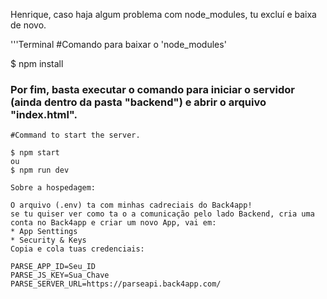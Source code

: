 Henrique, caso haja algum problema com node_modules, tu excluí e baixa de novo.

'''Terminal
#Comando para baixar o 'node_modules'

$ npm install


### Por fim, basta executar o comando para iniciar o servidor (ainda dentro da pasta "backend") e abrir o arquivo "index.html".

```Terminal
#Command to start the server.

$ npm start
ou
$ npm run dev

Sobre a hospedagem:

O arquivo (.env) ta com minhas cadreciais do Back4app!
se tu quiser ver como ta o a comunicação pelo lado Backend, cria uma conta no Back4app e criar um novo App, vai em:
* App Senttings
* Security & Keys
Copia e cola tuas credenciais:

PARSE_APP_ID=Seu_ID
PARSE_JS_KEY=Sua_Chave
PARSE_SERVER_URL=https://parseapi.back4app.com/
